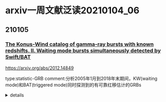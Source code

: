 # arxiv一周文献泛读20210104_06

## 210105

### [The Konus-Wind catalog of gamma-ray bursts with known redshifts. II. Waiting mode bursts simultaneously detected by Swift/BAT](./2012.14849.pdf)

https://arxiv.org/abs/2012.14849

type:statistic-GRB
comment:分析2005年1月到2018年末期间，KW(waiting mode)和BAT(triggered mode)同时探测到的有可靠红移估计的GRBs

<details>
<summary>details</summary>

Authors: A. Tsvetkova, D. Frederiks, D. Svinkin, R. Aptekar, T. L. Cline, S. Golenetskii, K. Hurley, A. Lysenko, A. Ridnaia, M. Ulanov
Comments: Accepted for publication in ApJ; 41 pages, 5 figures, 7 tables. arXiv admin note: text overlap with arXiv:1710.08746

In the Second part of The Konus-Wind Catalog of Gamma-Ray Bursts with Known Redshifts (first part: Tsvetkova et al. 2017; T17), we present the results of a systematic study of gamma-ray bursts (GRBs) with reliable redshift estimates detected simultaneously by the Konus-Wind (KW) experiment (in the waiting mode) and by the Swift/BAT (BAT) telescope during the period from 2005 January to the end of 2018. By taking advantage of the high sensitivity of BAT and the wide spectral band of KW we were able to constrain the peak spectral energies, the broadband energy fluences, and the peak fluxes for the joint KW-BAT sample of 167 weak, relatively soft GRBs (including four short bursts). Based on the GRB redshifts, which span the range 0.04≤z≤9.4, we estimate the rest-frame, isotropic-equivalent energy, and peak luminosity. For 14 GRBs with reasonably constrained jet breaks, we provide the collimation-corrected values of the energetics. This work extends the sample of KW GRBs with known redshifts to 338 GRBs, the largest set of cosmological GRBs studied to date over a broad energy band. With the full KW sample, accounting for the instrumental bias, we explore GRB rest-frame properties, including hardness-intensity correlations, GRB luminosity evolution, luminosity and isotropic-energy functions, and the evolution of the GRB formation rate, which we find to be in general agreement with those reported in T17 and other previous studies. 

- 研究样本：2005年1月到2018年末期间，KW(waiting mode)和BAT(triggered mode)同时探测到的有可靠红移估计的GRBs
  - 将这样的样本扩充至338个
- 限制167个较弱且相对较软GRB（包括4个短暴）的peak spectral energies，broadband fluences(10 keV–10 MeV), 以及peak fluxes。
- 利用红移(跨度0.04≤z≤9.4)计算静系各项同性能量和峰值光度
- 对于14个有采样充分的jet break的GRB，研究了准直修正的能量
- 利用KW全样本(316个长暴)，研究了GRB静系下性质，包括hardness-intensity correlations, GRB luminosity evolution, luminosity and isotropic-energy functions, and the evolution of the GRB formation rate，这些与first part以及以往的研究相符

</details>
